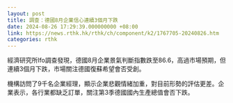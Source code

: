 ```yaml
---
layout: post
title: 調查：德國8月企業信心連續3個月下跌
date: 2024-08-26 17:29:39.000000000 +08:00
link: https://news.rthk.hk/rthk/ch/component/k2/1767705-20240826.htm
categories: rthk
---
```


經濟研究所Ifo調查發現，德國8月企業景氣判斷指數跌至86.6，高過市場預期，但連續3個月下跌，市場關注德國復蘇希望會否受創。

機構訪問了9千名企業經理，顯示企業悲觀情緒加重，對目前形勢的評估更差。企業表示，各行業都缺乏訂單，關注第3季德國國內生產總值會否下跌。
